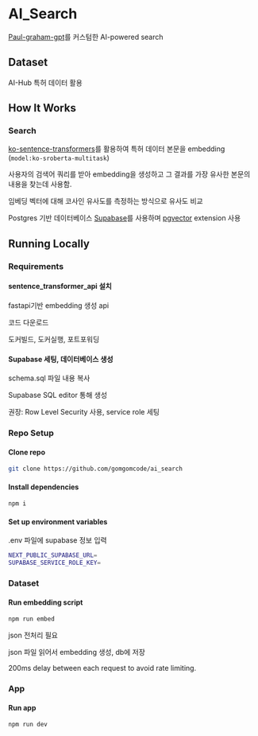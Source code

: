# AI_Search

[Paul-graham-gpt](https://github.com/mckaywrigley/paul-graham-gpt)를 커스텀한 AI-powered search


## Dataset

AI-Hub 특허 데이터 활용

## How It Works

### Search

[ko-sentence-transformers](https://github.com/jhgan00/ko-sentence-transformers)를 활용하여 특허 데이터 본문을 embedding (`model:ko-sroberta-multitask`)

사용자의 검색어 쿼리를 받아 embedding을 생성하고 그 결과를 가장 유사한 본문의 내용을 찾는데 사용함.

임베딩 벡터에 대해 코사인 유사도를 측정하는 방식으로 유사도 비교

Postgres 기반 데이터베이스 [Supabase](https://supabase.com/)를 사용하며 [pgvector](https://github.com/pgvector/pgvector) extension 사용

## Running Locally

### Requirements

#### sentence_transformer_api 설치

fastapi기반 embedding 생성 api

코드 다운로드

도커빌드, 도커실행, 포트포워딩


#### Supabase 세팅, 데이터베이스 생성

schema.sql 파일 내용 복사

Supabase SQL editor 통해 생성

권장: Row Level Security 사용, service role 세팅


### Repo Setup

#### Clone repo

```bash
git clone https://github.com/gomgomcode/ai_search
```


#### Install dependencies

```bash
npm i
```


#### Set up environment variables

.env 파일에 supabase 정보 입력

```bash
NEXT_PUBLIC_SUPABASE_URL=
SUPABASE_SERVICE_ROLE_KEY=
```

### Dataset

#### Run embedding script

```bash
npm run embed
```

json 전처리 필요

json 파일 읽어서 embedding 생성, db에 저장

200ms delay between each request to avoid rate limiting.


### App

#### Run app

```bash
npm run dev
```
